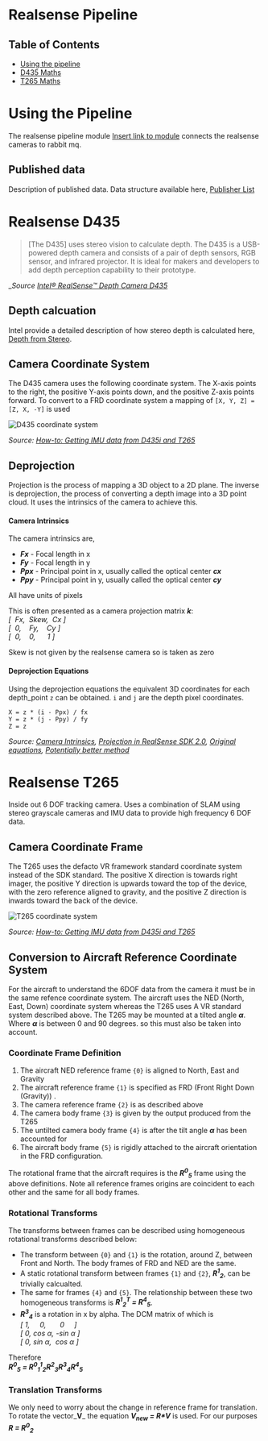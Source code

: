 # Realsense Pipeline

## Table of Contents
- [Using the pipeline](#pipeline)
- [D435 Maths](#d435)
- [T265 Maths](#t265)

# <a name="pipeline"></a>Using the Pipeline
The realsense pipeline module [Insert link to module]() connects the realsense cameras to rabbit mq.

## Published data
Description of published data. Data structure available here, [Publisher List]()

# <a name="d435"></a>Realsense D435

> [The D435] uses stereo vision to calculate depth. The D435 is a USB-powered depth camera and consists of a pair of depth sensors, RGB sensor, and infrared projector. It is ideal for makers and developers to add depth perception capability to their prototype.

__Source [Intel® RealSense™ Depth Camera D435](https://store.intelrealsense.com/buy-intel-realsense-depth-camera-d435.html)_

## Depth calcuation
Intel provide a detailed description of how stereo depth is calculated here,
[Depth from Stereo](https://github.com/IntelRealSense/librealsense/blob/28c404a419ebab98d2ee93615776e8cefb46a340/doc/depth-from-stereo.md).

## Camera Coordinate System
The D435 camera uses the following coordinate system. The X-axis points to the right, the positive Y-axis points down, and the positive Z-axis points forward. To convert to a FRD coordinate system a mapping of `[X, Y, Z] = [Z, X, -Y]` is used

![D435 coordinate system](https://raw.githubusercontent.com/fsherratt/upgraded-parakeet/feature/realsense/docs/images/D435_CS_axis.png)

_Source: [How-to: Getting IMU data from D435i and T265](https://www.intelrealsense.com/how-to-getting-imu-data-from-d435i-and-t265/)_

## Deprojection
Projection is the process of mapping a 3D object to a 2D plane. The inverse is deprojection, the process of converting a depth image into a 3D point cloud. It uses the intrinsics of the camera to achieve this.

#### Camera Intrinsics
The camera intrinsics are,
* **_Fx_** - Focal length in x
* **_Fy_** - Focal length in y
* **_Ppx_** - Principal point in x, usually called the optical center **_cx_**
* **_Ppy_** - Principal point in y, usually called the optical center **_cy_**

All have units of pixels  

This is often presented as a camera projection matrix **_k_**:  
_[ &nbsp;Fx, &nbsp;Skew, &nbsp;Cx ]  
[ &nbsp;0, &nbsp;&nbsp;&nbsp;Fy, &nbsp;&nbsp;&nbsp;Cy ]  
[ &nbsp;0, &nbsp;&nbsp;&nbsp;0,  &nbsp;&nbsp;&nbsp;&nbsp;&nbsp;1 ]_

Skew is not given by the realsense camera so is taken as zero

#### Deprojection Equations
Using the deprojection equations the equivalent 3D coordinates for each depth_point `z` can be obtained. `i` and `j` are the depth pixel coordinates. 

`X = z * (i - Ppx) / fx`  
`Y = z * (j - Ppy) / fy`  
`Z = z`

_Source: [Camera Intrinsics](https://berkeleyautomation.github.io/perception/api/camera_intrinsics.html), [Projection in RealSense SDK 2.0](https://github.com/IntelRealSense/librealsense/wiki/Projection-in-RealSense-SDK-2.0), [Original equations](
https://github.com/IntelRealSense/librealsense/blob/7148f9ae1d78b5d44bee4fc578bf0b8fb9a220c5/wrappers/python/examples/box_dimensioner_multicam/helper_functions.py#L121), 
[Potentially better method](
https://github.com/BerkeleyAutomation/perception/blob/c7f8429600775c450d5d2ea6a2a10f1d4c508184/perception/camera_intrinsics.py#L335)_

# <a name="t265"></a>Realsense T265
Inside out 6 DOF tracking camera. Uses a combination of SLAM using stereo grayscale cameras and IMU data to provide high frequency 6 DOF data.

## Camera Coordinate Frame
The T265 uses the defacto VR framework standard coordinate system instead of the SDK standard. The positive X direction is towards right imager, the positive Y direction is upwards toward the top of the device, with the zero reference aligned to gravity, and the positive Z direction is inwards toward the back of the device.

![T265 coordinate system](https://raw.githubusercontent.com/fsherratt/upgraded-parakeet/feature/realsense/docs/images/T265_CS_axis.png)

_Source: [How-to: Getting IMU data from D435i and T265](https://www.intelrealsense.com/how-to-getting-imu-data-from-d435i-and-t265/)_

## Conversion to Aircraft Reference Coordinate System
For the aircraft to understand the 6DOF data from the camera it must be in the same refence coordinate system. The aircraft uses the NED (North, East, Down) coordinate system whereas the T265 uses A VR standard system described above. The T265 may be mounted at a tilted angle _**&alpha;**_. Where _**&alpha;**_ is between 0 and 90 degrees. so this must also be taken into account.

### Coordinate Frame Definition
1. The aircraft NED reference frame `{0}` is aligned to North, East and Gravity
1. The aircraft reference frame `{1}` is specified as FRD (Front Right Down (Gravity)) .
1. The camera reference frame `{2}` is as described above
1. The camera body frame `{3}` is given by the output produced from the T265
1. The untilted camera body frame `{4}` is after the tilt angle _**&alpha;**_ has been accounted for
1. The aircraft body frame `{5}` is rigidly attached to the aircraft orientation in the FRD configuration.

The rotational frame that the aircraft requires is the _**R<sup>0</sup><sub>5</sub>**_ frame using the above definitions. Note all reference frames origins are coincident to each other and the same for all body frames.

### Rotational Transforms
The transforms between frames can be described using homogeneous rotational transforms described below:

* The transform between `{0}` and `{1}` is the rotation, around Z, between Front and North. The body frames of FRD and NED are the same. 
* A static rotational transform between frames `{1}` and `{2}`, _**R<sup>1</sup><sub>2</sub>**_,  can be trivially calcualted. 
* The same for frames `{4}` and `{5}`. The relationship between these two homogeneous transforms is _**R<sup>1</sup><sub>2</sub><sup>T</sup> = R<sup>4</sup><sub>5</sub>**_.
* _**R<sup>3</sup><sub>4</sub>**_ is a rotation in x by alpha. The DCM matrix of which is  
_[ 1, &nbsp;&nbsp;&nbsp;&nbsp;0, &nbsp;&nbsp;&nbsp;&nbsp;&nbsp;&nbsp;0 &nbsp;&nbsp;&nbsp;&nbsp;]  
[ 0, cos &alpha;, -sin &alpha; ]  
[ 0, sin &alpha;,  &nbsp;cos &alpha; ]_

Therefore  
 _**R<sup>0</sup><sub>5</sub> = R<sup>0</sup><sub>1</sub><sup>1</sup><sub>2</sub>R<sup>2</sup><sub>3</sub>R<sup>3</sup><sub>4</sub>R<sup>4</sup><sub>5</sub>**_

### Translation Transforms
We only need to worry about the change in reference frame for translation. To rotate the vector_**V**_ the equation _**V<sub>new</sub> = R*V**_ is used. For our purposes _**R = R<sup>0</sup><sub>2</sub>**_